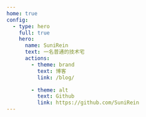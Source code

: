 ```yaml
---
home: true
config:
  - type: hero
    full: true
    hero:
      name: SuniRein
      text: 一名普通的技术宅
      actions:
        - theme: brand
          text: 博客
          link: /blog/

        - theme: alt
          text: Github
          link: https://github.com/SuniRein
---
```

